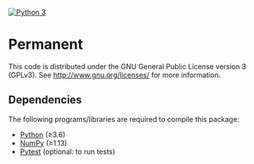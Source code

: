 [![Python 3](http://img.shields.io/badge/python-3-blue.svg)](https://docs.python.org/3/)

Permanent
=========

This code is distributed under the GNU General Public License version 3 (GPLv3).
See <http://www.gnu.org/licenses/> for more information.

Dependencies
------------

The following programs/libraries are required to compile this package:

-   [Python](http://python.org/) (≥3.6)
-   [NumPy](http://numpy.org/) (≥1.13)
-   [Pytest](http://docs.pytest.org/en/latest/) (optional: to run tests)
